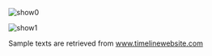 ![show0](https://cloud.githubusercontent.com/assets/22739177/21130282/3f1cb85e-c0bc-11e6-9eec-092c2ea828b9.PNG)

![show1](https://cloud.githubusercontent.com/assets/22739177/21119331/f5ccb61c-c076-11e6-913e-b245c9fd0e71.PNG)

Sample texts are retrieved from www.timelinewebsite.com
